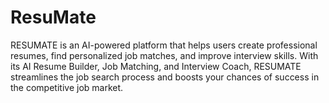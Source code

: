 # ResuMate
RESUMATE is an AI-powered platform that helps users create professional resumes, find personalized job matches, and improve interview skills. With its AI Resume Builder, Job Matching, and Interview Coach, RESUMATE streamlines the job search process and boosts your chances of success in the competitive job market.
